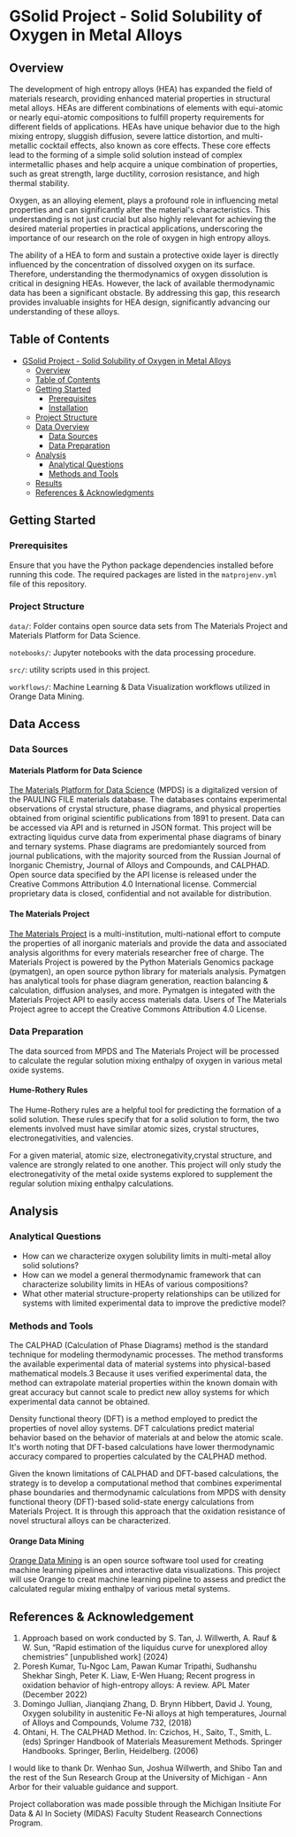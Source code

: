 # GSolid Project - Solid Solubility of Oxygen in Metal Alloys

## Overview

The development of high entropy alloys (HEA) has expanded the field of materials research, providing enhanced material properties in structural metal alloys. HEAs are different combinations of elements with equi-atomic or nearly equi-atomic compositions to fulfill property requirements for different fields of applications. HEAs have unique behavior due to the high mixing entropy, sluggish diffusion, severe lattice distortion, and multi-metallic cocktail effects, also known as core effects. These core effects lead to the forming of a simple solid solution instead of complex intermetallic phases and help acquire a unique combination of properties, such as great strength, large ductility, corrosion resistance, and high thermal stability.

Oxygen, as an alloying element, plays a profound role in influencing metal properties and can significantly alter the material's characteristics. This understanding is not just crucial but also highly relevant for achieving the desired material properties in practical applications, underscoring the importance of our research on the role of oxygen in high entropy alloys.

The ability of a HEA to form and sustain a protective oxide layer is directly influenced by the concentration of dissolved oxygen on its surface. Therefore, understanding the thermodynamics of oxygen dissolution is critical in designing HEAs. However, the lack of available thermodynamic data has been a significant obstacle. By addressing this gap, this research provides invaluable insights for HEA design, significantly advancing our understanding of these alloys. 


## Table of Contents

- [GSolid Project - Solid Solubility of Oxygen in Metal Alloys](#gsolid-project---solid-solubility-of-oxygen-in-metal-alloys)
  - [Overview](#overview)
  - [Table of Contents](#table-of-contents)
  - [Getting Started](#getting-started)
    - [Prerequisites](#prerequisites)
    - [Installation](#installation)
  - [Project Structure](#project-structure)
  - [Data Overview](#data-overview)
    - [Data Sources](#data-sources)
    - [Data Preparation](#data-preparation)
  - [Analysis](#analysis)
    - [Analytical Questions](#analytical-questions)
    - [Methods and Tools](#methods-and-tools)
  - [Results](#results)
  - [References & Acknowledgments](#references-&-acknowledgments)

## Getting Started

### Prerequisites

Ensure that you have the Python package dependencies installed before running this code. The required packages are listed in the `matprojenv.yml ` file of this repository.

### Project Structure

`data/`: Folder contains open source data sets from The Materials Project and Materials Platform for Data Science.

`notebooks/`: Jupyter notebooks with the data processing procedure.

`src/`: utility scripts used in this project.

`workflows/`: Machine Learning & Data Visualization workflows utilized in Orange Data Mining.

## Data Access

### Data Sources

#### Materials Platform for Data Science 
[The Materials Platform for Data Science](https://mpds.io/#start) (MPDS) is a digitalized version of the PAULING FILE materials database. The databases contains experimental observations of crystal structure, phase diagrams, and physical properties obtained from original scientific publications from 1891 to present. Data can be accessed via API and is returned in JSON format. This project will be extracting liquidus curve data from experimental phase diagrams of binary and ternary systems. Phase diagrams are predomiantely sourced from journal publications, with the majority sourced from the Russian Journal of Inorganic Chemistry, Journal of Alloys and Compounds, and CALPHAD. Open source data specified by the API license is released under the Creative Commons Attribution 4.0 International license. Commercial proprietary data is closed, confidential and not available for distribution.


#### The Materials Project
[The Materials Project](https://next-gen.materialsproject.org/) is a multi-institution, multi-national effort to compute the properties of all inorganic materials and provide the data and associated analysis algorithms for every materials researcher free of charge. The Materials Project is powered by the Python Materials Genomics package (pymatgen), an open source python library for materials analysis. Pymatgen has analytical tools for phase diagram generation, reaction balancing & calculation, diffusion analyses, and more. Pymatgen is integated with the Materials Project API to easily access materials data. Users of The Materials Project agree to accept the Creative Commons Attribution 4.0 License.

### Data Preparation
The data sourced from MPDS and The Materials Project will be processed to calculate the regular solution mixing enthalpy of oxygen in various metal oxide systems.
#### Hume-Rothery Rules
The Hume-Rothery rules are a helpful tool for predicting the formation of a solid solution. These rules specify that for a solid solution to form, the two elements involved must have similar atomic sizes, crystal structures, electronegativities, and valencies.

For a given material, atomic size, electronegativity,crystal structure, and valence are strongly related to one another. This project will only study the electronegativity of the metal oxide systems explored to supplement the regular solution mixing enthalpy calculations. 

## Analysis

### Analytical Questions
-	How can we characterize oxygen solubility limits in multi-metal alloy solid solutions?
-	How can we model a general thermodynamic framework that can characterize solubility limits in HEAs of various compositions?
-	What other material structure-property relationships can be utilized for systems with limited experimental data to improve the predictive model?

### Methods and Tools

The CALPHAD (Calculation of Phase Diagrams) method is the standard technique for modeling thermodynamic processes. The method transforms the available experimental data of material systems into physical-based mathematical models.3 Because it uses verified experimental data, the method can extrapolate material properties within the known domain with great accuracy but cannot scale to predict new alloy systems for which experimental data cannot be obtained.

Density functional theory (DFT) is a method employed to predict the properties of novel alloy systems. DFT calculations predict material behavior based on the behavior of materials at and below the atomic scale. It's worth noting that DFT-based calculations have lower thermodynamic accuracy compared to properties calculated by the CALPHAD method. 

Given the known limitations of CALPHAD and DFT-based calculations, the strategy is to develop a computational method that combines experimental phase boundaries and thermodynamic calculations from MPDS with density functional theory (DFT)-based solid-state energy calculations from Materials Project. It is through this approach that the oxidation resistance of novel structural alloys can be characterized.

#### Orange Data Mining
[Orange Data Mining](https://orangedatamining.com/) is an open source software tool used for creating machine learning pipelines and interactive data visualizations.  This project will use Orange to creat machine learning pipeline to assess and predict the calculated regular mixing enthalpy of various metal systems.

## References & Acknowledgement

1. Approach based on work conducted by S. Tan, J. Willwerth, A. Rauf & W. Sun, “Rapid estimation of the liquidus curve for unexplored alloy chemistries” [unpublished work] (2024)
2.	Poresh Kumar, Tu-Ngoc Lam, Pawan Kumar Tripathi, Sudhanshu Shekhar Singh, Peter K. Liaw, E-Wen Huang; Recent progress in oxidation behavior of high-entropy alloys: A review. APL Mater (December 2022)
3.	Domingo Jullian, Jianqiang Zhang, D. Brynn Hibbert, David J. Young, Oxygen solubility in austenitic Fe-Ni alloys at high temperatures, Journal of Alloys and Compounds, Volume 732, (2018)
4.	Ohtani, H. The CALPHAD Method. In: Czichos, H., Saito, T., Smith, L. (eds) Springer Handbook of Materials Measurement Methods. Springer Handbooks. Springer, Berlin, Heidelberg. (2006)

I would like to thank Dr. Wenhao Sun, Joshua Willwerth, and Shibo Tan and the rest of the Sun Research Group at the University of Michigan - Ann Arbor for their valuable guidance and support.

Project collaboration was made possible through the Michigan Insitiute For Data & AI In Society (MIDAS) Faculty Student Reasearch Connections Program.
